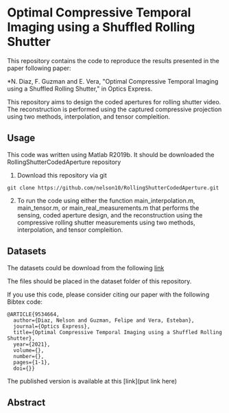 # Optimal Compressive Temporal Imaging using a Shuffled Rolling Shutter

This repository contains the code to reproduce the results presented in the paper following paper:

*N. Diaz, F. Guzman and E. Vera, "Optimal Compressive Temporal Imaging using a Shuffled Rolling Shutter," in Optics Express.

This repository aims to design the coded apertures for rolling shutter video. The reconstruction is performed using the captured compressive projection using two methods, interpolation, and tensor compleition.

## Usage

This code was written using Matlab R2019b. It should be downloaded the RollingShutterCodedAperture repository
1. Download this repository via git 
```
git clone https://github.com/nelson10/RollingShutterCodedAperture.git
```
2. To run the code using either the function main_interpolation.m, main_tensor.m, or main_real_measurements.m that performs the sensing, coded aperture design, and the reconstruction using the compressive rolling shutter measurements using two methods, interpolation, and tensor compleition.


## Datasets

The datasets could be download from the following [link](https://www.youtube.com/watch?v=LrzWrvOjJm8)

The files should be placed in the dataset folder of this repository.

If you use this code, please consider citing our paper with the following Bibtex code:

```
@ARTICLE{9534664,
  author={Diaz, Nelson and Guzman, Felipe and Vera, Esteban},
  journal={Optics Express}, 
  title={Optimal Compressive Temporal Imaging using a Shuffled Rolling Shutter}, 
  year={2021},
  volume={},
  number={},
  pages={1-1},
  doi={}}
```

The published version is available at this [link](put link here)


## Abstract

